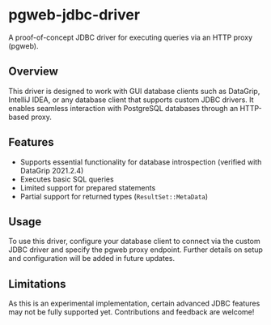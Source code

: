 # pgweb-jdbc-driver

A proof-of-concept JDBC driver for executing queries via an HTTP proxy (pgweb).

## Overview
This driver is designed to work with GUI database clients such as DataGrip, IntelliJ IDEA, or any database client that supports custom JDBC drivers. It enables seamless interaction with PostgreSQL databases through an HTTP-based proxy.

## Features
- Supports essential functionality for database introspection (verified with DataGrip 2021.2.4)
- Executes basic SQL queries
- Limited support for prepared statements
- Partial support for returned types (`ResultSet::MetaData`)

## Usage
To use this driver, configure your database client to connect via the custom JDBC driver and specify the pgweb proxy endpoint. Further details on setup and configuration will be added in future updates.

## Limitations
As this is an experimental implementation, certain advanced JDBC features may not be fully supported yet. Contributions and feedback are welcome!

